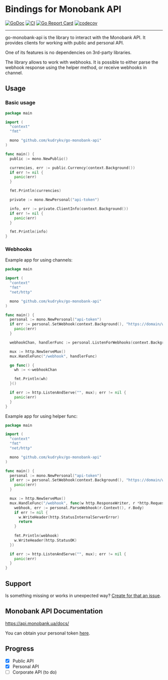 # Bindings for Monobank API

[![GoDoc](https://godoc.org/github.com/kudrykv/go-monobank-api?status.svg)](https://godoc.org/github.com/kudrykv/go-monobank-api)
[![CI](https://github.com/kudrykv/go-monobank-api/workflows/CI/badge.svg)](https://github.com/kudrykv/go-monobank-api/actions?query=workflow%3ACI)
[![Go Report Card](https://goreportcard.com/badge/github.com/kudrykv/go-monobank-api)](https://goreportcard.com/report/github.com/kudrykv/go-monobank-api)
[![codecov](https://codecov.io/gh/kudrykv/go-monobank-api/branch/master/graph/badge.svg)](https://codecov.io/gh/kudrykv/go-monobank-api)

---

go-monobank-api is the library to interact with the Monobank API.
It provides clients for working with public and personal API.

One of its features is no dependencies on 3rd-party libraries.

The library allows to work with webhooks.
It is possible to either parse the webhook response using the helper method, or receive webhooks in channel.

## Usage

### Basic usage

```go
package main

import (
  "context"
  "fmt"

  mono "github.com/kudrykv/go-monobank-api"
)

func main() {
  public := mono.NewPublic()

  currencies, err := public.Currency(context.Background())
  if err != nil {
    panic(err)
  }

  fmt.Println(currencies)

  private := mono.NewPersonal("api-token")

  info, err := private.ClientInfo(context.Background())
  if err != nil {
    panic(err)
  }

  fmt.Println(info)
}
```

### Webhooks

Example app for using channels:
```go
package main

import (
  "context"
  "fmt"
  "net/http"

  mono "github.com/kudrykv/go-monobank-api"
)

func main() {
  personal := mono.NewPersonal("api-token")
  if err := personal.SetWebhook(context.Background(), "https://domain/webhook"); err != nil {
    panic(err)
  }

  webhookChan, handlerFunc := personal.ListenForWebhooks(context.Background())

  mux := http.NewServeMux()
  mux.HandleFunc("/webhook", handlerFunc)

  go func() {
    wh := <-webhookChan

    fmt.Println(wh)
  }()

  if err := http.ListenAndServe("", mux); err != nil {
    panic(err)
  }
}
```

Example app for using helper func:
```go
package main

import (
  "context"
  "fmt"
  "net/http"

  mono "github.com/kudrykv/go-monobank-api"
)

func main() {
  personal := mono.NewPersonal("api-token")
  if err := personal.SetWebhook(context.Background(), "https://domain/webhook"); err != nil {
    panic(err)
  }

  mux := http.NewServeMux()
  mux.HandleFunc("/webhook", func(w http.ResponseWriter, r *http.Request) {
    webhook, err := personal.ParseWebhook(r.Context(), r.Body)
    if err != nil {
      w.WriteHeader(http.StatusInternalServerError)
      return
    }
    
    fmt.Println(webhook)
    w.WriteHeader(http.StatusOK)
  })

  if err := http.ListenAndServe("", mux); err != nil {
    panic(err)
  }
}

```

## Support

Is something missing or works in unexpected way?
[Create for that an issue](https://github.com/kudrykv/go-monobank-api/issues/new).

## Monobank API Documentation
https://api.monobank.ua/docs/

You can obtain your personal token [here](https://api.monobank.ua).

## Progress
- [x] Public API
- [x] Personal API
- [ ] Corporate API (to do)